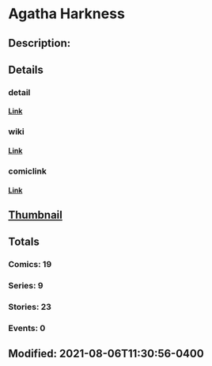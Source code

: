 # Agatha Harkness
## Description: 
## Details
### detail
#### [Link](http://marvel.com/comics/characters/1012717/agatha_harkness?utm_campaign=apiRef&utm_source=225578a89fc76f3d20fbffda5d17a88d)
### wiki
#### [Link](http://marvel.com/universe/Agatha%20Harkness?utm_campaign=apiRef&utm_source=225578a89fc76f3d20fbffda5d17a88d)
### comiclink
#### [Link](http://marvel.com/comics/characters/1012717/agatha_harkness?utm_campaign=apiRef&utm_source=225578a89fc76f3d20fbffda5d17a88d)
## [Thumbnail](http://i.annihil.us/u/prod/marvel/i/mg/c/a0/4ce5a9bf70e19.jpg)
## Totals
### Comics: 19
### Series: 9
### Stories: 23
### Events: 0
## Modified: 2021-08-06T11:30:56-0400